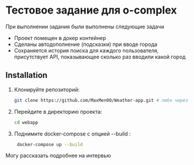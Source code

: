 # Тестовое задание для o-complex

При выполнении задания были выполнены следующие задачи

- Проект помещен в докер контейнер
- Сделаны автодополнение (подсказки) при вводе города
- Сохраняется история поиска для каждого пользователя, присутствует API, показывающее сколько раз вводили какой город

## Installation

1. Клонируйте репозиторий:

    ```bash
    git clone https://github.com/MaxMen00/Weather-app.git # либо через ssh на ваше усмотрение
    ```

2. Перейдите в директорию проекта:

    ```bash
    cd webapp
    ```

3. Поднимите docker-compose с опцией  --build   :

    ```bash
     docker-compose up --build
    ```
Могу рассказать подробнее на интервью
